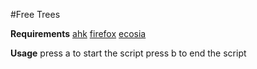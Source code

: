 #Free Trees

**Requirements** 
[ahk](https://www.autohotkey.com/)
[firefox](https://www.mozilla.org/de/firefox/browsers/)
[ecosia](https://www.ecosia.org/)

**Usage** 
press a to start the script
press b to end the script 
